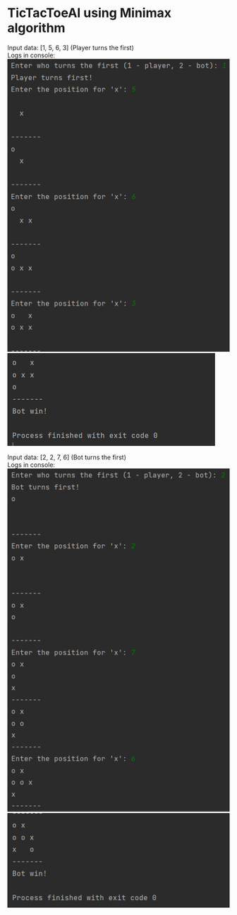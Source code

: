 # TicTacToeAI using Minimax algorithm

Input data: [1, 5, 6, 3] (Player turns the first)   
Logs in console:  
![Alt text](/img/img.png)
![Alt text](/img/img_1.png)

Input data: [2, 2, 7, 6] (Bot turns the first)   
Logs in console:  
![Alt text](/img/img_2.png)
![Alt text](/img/img_3.png)
